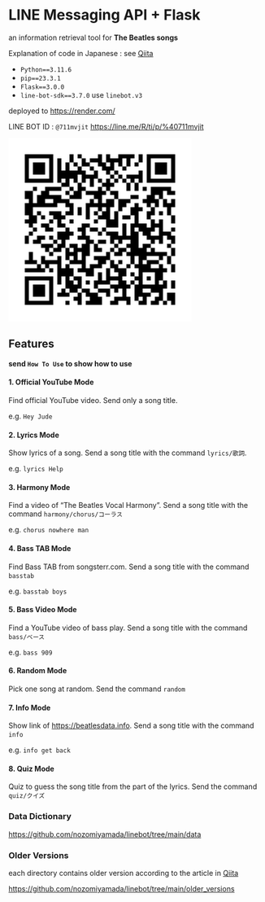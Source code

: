 # LINE Messaging API + Flask

an information retrieval tool for **The Beatles songs**

Explanation of code in Japanese : see [Qiita](https://qiita.com/nozomiyamada/items/f6c6816e02359e08a74e)

- `Python==3.11.6`
- `pip==23.3.1`
- `Flask==3.0.0`
- `line-bot-sdk==3.7.0` use `linebot.v3`

deployed to https://render.com/

LINE BOT ID : `@711mvjit`
https://line.me/R/ti/p/%40711mvjit


![img](img/711mvjit.png)

## Features

**send `How To Use` to show how to use**

#### 1. Official YouTube Mode

Find official YouTube video. Send only a song title.

e.g. `Hey Jude`

#### 2. Lyrics Mode

Show lyrics of a song. Send a song title with the command `lyrics/歌詞`.

e.g. `lyrics Help`

#### 3. Harmony Mode

Find a video of “The Beatles Vocal Harmony”. Send a song title with the command `harmony/chorus/コーラス`

e.g. `chorus nowhere man`

#### 4. Bass TAB Mode

Find Bass TAB from songsterr.com. Send a song title with the command `basstab`

e.g. `basstab boys`

#### 5. Bass Video Mode

Find a YouTube video of bass play. Send a song title with the command `bass/ベース`

e.g. `bass 909`

#### 6. Random Mode

Pick one song at random. Send the command `random`

#### 7. Info Mode

Show link of https://beatlesdata.info. Send a song title with the command `info`

e.g. `info get back`

#### 8. Quiz Mode

Quiz to guess the song title from the part of the lyrics. Send the command `quiz/クイズ`



### Data Dictionary

https://github.com/nozomiyamada/linebot/tree/main/data

### Older Versions

each directory contains older version according to the article in [Qiita](https://qiita.com/nozomiyamada/items/f6c6816e02359e08a74e)


https://github.com/nozomiyamada/linebot/tree/main/older_versions